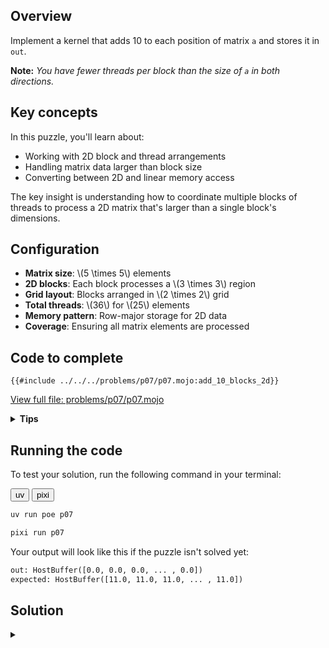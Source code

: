 ## Overview

Implement a kernel that adds 10 to each position of matrix `a` and stores it in `out`.

**Note:** _You have fewer threads per block than the size of `a` in both directions._

## Key concepts

In this puzzle, you'll learn about:

- Working with 2D block and thread arrangements
- Handling matrix data larger than block size
- Converting between 2D and linear memory access

The key insight is understanding how to coordinate multiple blocks of threads to process a 2D matrix that's larger than a single block's dimensions.

## Configuration

- **Matrix size**: \\(5 \times 5\\) elements
- **2D blocks**: Each block processes a \\(3 \times 3\\) region
- **Grid layout**: Blocks arranged in \\(2 \times 2\\) grid
- **Total threads**: \\(36\\) for \\(25\\) elements
- **Memory pattern**: Row-major storage for 2D data
- **Coverage**: Ensuring all matrix elements are processed

## Code to complete

```mojo
{{#include ../../../problems/p07/p07.mojo:add_10_blocks_2d}}
```
<a href="{{#include ../_includes/repo_url.md}}/blob/main/problems/p07/p07.mojo" class="filename">View full file: problems/p07/p07.mojo</a>

<details>
<summary><strong>Tips</strong></summary>

<div class="solution-tips">

1. Calculate global indices: `row = block_dim.y * block_idx.y + thread_idx.y`, `col = block_dim.x * block_idx.x + thread_idx.x`
2. Add guard: `if row < size and col < size`
3. Inside guard: think about how to add 10 in row-major way!
</div>
</details>

## Running the code

To test your solution, run the following command in your terminal:

<div class="code-tabs" data-tab-group="package-manager">
  <div class="tab-buttons">
    <button class="tab-button">uv</button>
    <button class="tab-button">pixi</button>
  </div>
  <div class="tab-content">

```bash
uv run poe p07
```

  </div>
  <div class="tab-content">

```bash
pixi run p07
```

  </div>
</div>

Your output will look like this if the puzzle isn't solved yet:
```txt
out: HostBuffer([0.0, 0.0, 0.0, ... , 0.0])
expected: HostBuffer([11.0, 11.0, 11.0, ... , 11.0])
```

## Solution

<details class="solution-details">
<summary></summary>

```mojo
{{#include ../../../solutions/p07/p07.mojo:add_10_blocks_2d_solution}}
```

<div class="solution-explanation">

This solution demonstrates key concepts of 2D block-based processing with raw memory:

1. **2D thread indexing**
   - Global row: `block_dim.y * block_idx.y + thread_idx.y`
   - Global col: `block_dim.x * block_idx.x + thread_idx.x`
   - Maps thread grid to matrix elements:
     ```txt
     5×5 matrix with 3×3 blocks:

     Block (0,0)         Block (1,0)
     [(0,0) (0,1) (0,2)] [(0,3) (0,4)    *  ]
     [(1,0) (1,1) (1,2)] [(1,3) (1,4)    *  ]
     [(2,0) (2,1) (2,2)] [(2,3) (2,4)    *  ]

     Block (0,1)         Block (1,1)
     [(3,0) (3,1) (3,2)] [(3,3) (3,4)    *  ]
     [(4,0) (4,1) (4,2)] [(4,3) (4,4)    *  ]
     [  *     *     *  ] [  *     *      *  ]
     ```
     (* = thread exists but outside matrix bounds)

2. **Memory layout**
   - Row-major linear memory: `index = row * size + col`
   - Example for 5×5 matrix:
     ```txt
     2D indices:    Linear memory:
     (2,1) -> 11   [00 01 02 03 04]
                   [05 06 07 08 09]
                   [10 11 12 13 14]
                   [15 16 17 18 19]
                   [20 21 22 23 24]
     ```

3. **Bounds checking**
   - Guard `row < size and col < size` handles:
     - Excess threads in partial blocks
     - Edge cases at matrix boundaries
     - 2×2 block grid with 3×3 threads each = 36 threads for 25 elements

4. **Block coordination**
   - Each 3×3 block processes part of 5×5 matrix
   - 2×2 grid of blocks ensures full coverage
   - Overlapping threads handled by bounds check
   - Efficient parallel processing across blocks

This pattern shows how to handle 2D data larger than block size while maintaining efficient memory access and thread coordination.
</div>
</details>
